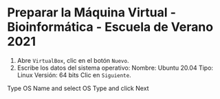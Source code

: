 # Preparar la Máquina Virtual - Bioinformática - Escuela de Verano 2021

1. Abre `VirtualBox`, clic en el botón `Nuevo`.
2. Escribe los datos del sistema operativo:
Nombre: Ubuntu 20.04
Tipo: Linux
Versión: 64 bits
Clic en `Siguiente`.


Type OS Name and select OS Type
and click Next
